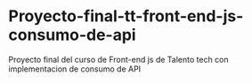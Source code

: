 # Proyecto-final-tt-front-end-js-consumo-de-api
Proyecto final del curso de Front-end js de Talento tech con implementacion de consumo de API
